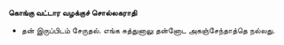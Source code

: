 **கொங்கு வட்டார வழக்குச் சொல்லகராதி**
- தன் இருப்பிடம் சேருதல். எங்க சுத்துனாலு தன்னோட அகஞ்சேந்தாத்தெ நல்லது.

